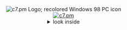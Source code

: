 <div align="center">
    <div>
        <img alt="c7.pm Logo; recolored Windows 98 PC icon" src="https://c7.pm/img/c7-48.png"/>
    </div>
    <a href="https://c7.pm"><img alt="c7.pm" src="https://c7.pm/img/c7-badge.png"/></a>
    <details>
        <summary>look inside</summary>
        <a href="https://c7.pm/lookinside.html"><img alt="look inside" src="https://c7.pm/img/lookinside.png"/></a>
    </details>
</div>
